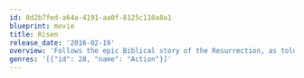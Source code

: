 ```yaml
---
id: 8d2b7fed-a64a-4191-aa0f-8125c110a8a1
blueprint: movie
title: Risen
release_date: '2016-02-19'
overview: 'Follows the epic Biblical story of the Resurrection, as told through the eyes of a non-believer. Clavius, a powerful Roman Military Tribune, and his aide Lucius, are tasked with solving the mystery of what happened to Jesus in the weeks following the crucifixion, in order to disprove the rumors of a risen Messiah and prevent an uprising in Jerusalem.'
genres: '[{"id": 28, "name": "Action"}]'
---
```

